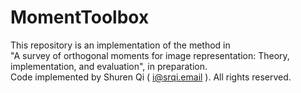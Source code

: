 # MomentToolbox
This repository is an implementation of the method in  
"A survey of orthogonal moments for image representation: Theory, implementation, and evaluation", in preparation.  
Code implemented by Shuren Qi ( i@srqi.email ). All rights reserved.  


